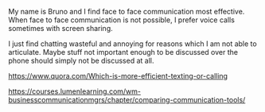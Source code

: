 My name is Bruno and I find face to face communication most effective. When face to face communication is not possible, I prefer voice calls sometimes with screen sharing.

I just find chatting wasteful and annoying for reasons which I am not able to articulate. Maybe stuff not important enough to be discussed over the phone should simply not be discussed at all.

https://www.quora.com/Which-is-more-efficient-texting-or-calling

https://courses.lumenlearning.com/wm-businesscommunicationmgrs/chapter/comparing-communication-tools/
